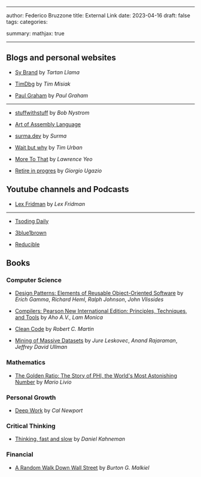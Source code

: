  ---

author: Federico Bruzzone
title: External Link
date: 2023-04-16
draft: false
tags:
categories:

summary:
mathjax: true

---

## Blogs and personal websites

- [Sy Brand](https://blog.tartanllama.xyz/) by *Tartan Llama*

- [TimDbg](https://www.timdbg.com/) by *Tim Misiak*

- [Paul Graham](http://www.paulgraham.com/) by *Paul Graham*

---

- [stuffwithstuff](https://stuffwithstuff.com/) by *Bob Nystrom*

- [Art of Assembly Language](https://www.plantation-productions.com/Webster/www.artofasm.com/Linux/HTML/AoATOC.html)

- [surma.dev](https://surma.dev/) by *Surma*

- [Wait but why](https://waitbutwhy.com/) by *Tim Urban*

- [More To That](https://moretothat.com/) by *Lawrence Yeo*

- [Retire in progres](https://retireinprogress.com/) by *Giorgio Ugazio*

## Youtube channels and Podcasts

- [Lex Fridman](https://www.youtube.com/@lexfridman) by *Lex Fridman*

---

- [Tsoding Daily](https://www.youtube.com/@TsodingDaily)

- [3blue1brown](https://www.youtube.com/@3blue1brown)

- [Reducible](https://www.youtube.com/@Reducible)

## Books

### Computer Science

- [Design Patterns: Elements of Reusable Object-Oriented Software](https://www.amazon.it/Design-Patterns-Elements-Reusable-Object-Oriented/dp/0201633612/ref=sr_1_1?__mk_it_IT=%C3%85M%C3%85%C5%BD%C3%95%C3%91&crid=1GE19E9JLRL1U&keywords=design+patterns&qid=1681857194&s=books&sprefix=design+patterns%2Cstripbooks%2C82&sr=1-1) by *Erich Gamma*, *Richard Heml*, *Ralph Johnson*, *John Vlissides*

- [Compilers: Pearson New International Edition: Principles, Techniques, and Tools](https://www.amazon.it/Compilers-Pearson-New-International-V-Aho/dp/1292024348/ref=sr_1_1?__mk_it_IT=%C3%85M%C3%85%C5%BD%C3%95%C3%91&crid=1RS70ISH7YP8V&keywords=the+compilers&qid=1681857340&s=books&sprefix=the+compilers%2Cstripbooks%2C90&sr=1-1) by *Aho A.V.*, *Lam Monica*

- [Clean Code](https://www.amazon.it/Clean-Code-Handbook-Software-Craftsmanship/dp/0132350882) by *Robert C. Martin*

- [Mining of Massive Datasets](https://www.amazon.it/Mining-Massive-Datasets-Jure-Leskovec/dp/1108476341/ref=sr_1_1?__mk_it_IT=%C3%85M%C3%85%C5%BD%C3%95%C3%91&crid=FGU0LVZC3VTO&keywords=massive+datasets&qid=1681857533&s=books&sprefix=massive+datasets%2Cstripbooks%2C81&sr=1-1) by *Jure Leskovec*, *Anand Rajaraman*, *Jeffrey David Ullman* 

### Mathematics

- [The Golden Ratio: The Story of PHI, the World's Most Astonishing Number](https://www.amazon.it/Golden-Ratio-Worlds-Astonishing-English-ebook/dp/B001L4Z6Q2/ref=sr_1_4?__mk_it_IT=%C3%85M%C3%85%C5%BD%C3%95%C3%91&crid=SIIIUKXYHYHO&keywords=Golden+ratio&qid=1681857662&s=books&sprefix=golden+ratio%2Cstripbooks%2C87&sr=1-4) by *Mario Livio*

### Personal Growth

- [Deep Work](https://www.amazon.it/Deep-Work-Focused-Success-Distracted/dp/1455586676/ref=tmm_pap_swatch_0?_encoding=UTF8&qid=1681856898&sr=1-2) by *Cal Newport*

### Critical Thinking

- [Thinking, fast and slow](https://www.amazon.it/Thinking-Fast-Slow-Daniel-Kahneman/dp/0141033576/ref=sr_1_1?keywords=thinking+fast+and+slow&qid=1681857035&s=books&sprefix=thinking%2Cstripbooks%2C90&sr=1-1) by *Daniel Kahneman*

### Financial

- [A Random Walk Down Wall Street](https://www.amazon.it/Random-Walk-Down-Wall-Street/dp/0393358380/ref=sr_1_1?keywords=a+random+walk+down+wall+street&qid=1681856978&s=books&sprefix=a+rand%2Cstripbooks%2C87&sr=1-1) by *Burton G. Malkiel*

